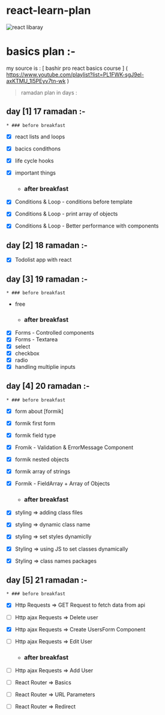 # react-learn-plan
![react libaray](https://camo.githubusercontent.com/4e4a3b5c3e9c00501ec866e2f2466c5a6032f838aca5f2cf3b14450e39e8a2f0/68747470733a2f2f696d672e736869656c64732e696f2f62616467652f72656163742532302d2532333230323332612e7376673f267374796c653d666f722d7468652d6261646765266c6f676f3d7265616374266c6f676f436f6c6f723d253233363144414642)
# basics plan  :-

my source is : [ bashir pro react basics course ] ( https://www.youtube.com/playlist?list=PL1FWK-sgJ9el-axKTMU_1l5PEyv7tn-wk )

> ramadan plan in days :


## day [1] 17 ramadan :-
    * ### before breakfast 
* [x] react lists and loops
* [x] bacics condithons
* [x] life cycle hooks 
* [x] important things
    * ### after breakfast 
* [x] Conditions & Loop - conditions before template
* [x] Conditions & Loop - print array of objects
* [x] Conditions & Loop - Better performance with components


## day [2] 18 ramadan :-
* [x] Todolist app with react


## day [3] 19 ramadan :-
    * ### before breakfast 
 * free
    * ### after breakfast 
* [x] Forms - Controlled components
* [x] Forms - Textarea
* [x] select 
* [x] checkbox
* [x] radio
* [x] handling multiplie inputs

## day [4] 20 ramadan :-
    * ### before breakfast 
* [x] form about [formik]
* [x] formik first form
* [x] formik field type 
* [x] Fromik - Validation & ErrorMessage Component
* [x] formik nested objects
* [x] formik array of strings
* [x] Formik - FieldArray + Array of Objects

   * ### after breakfast 
* [x] styling => adding class files
* [x] styling => dynamic class name
* [x] styling => set styles dynamiclly
* [x] Styling => using JS to set classes dynamically
* [x] Styling => class names packages

## day [5] 21 ramadan :-
    * ### before breakfast

* [x] Http Requests => GET Request to fetch data from api
* [ ] Http ajax Requests => Delete user 
* [x] Http ajax Requests => Create UsersForm Component
* [ ] Http ajax Requests => Edit User
    * ### after breakfast 

* [ ] Http ajax Requests => Add User 
* [ ] React Router => Basics
* [ ] React Router => URL Parameters
* [ ] React Router => Redirect
